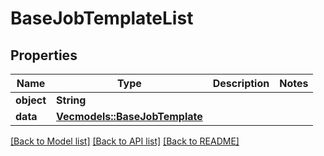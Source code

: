 # BaseJobTemplateList

## Properties

Name | Type | Description | Notes
------------ | ------------- | ------------- | -------------
**object** | **String** |  | 
**data** | [**Vec<models::BaseJobTemplate>**](BaseJobTemplate.md) |  | 

[[Back to Model list]](../README.md#documentation-for-models) [[Back to API list]](../README.md#documentation-for-api-endpoints) [[Back to README]](../README.md)


